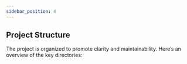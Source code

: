 ```yaml
---
sidebar_position: 4
---
```

## Project Structure
The project is organized to promote clarity and maintainability. Here’s an overview of the key directories:
